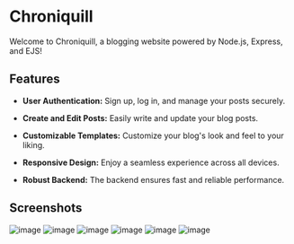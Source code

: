 # Chroniquill

Welcome to Chroniquill, a blogging website powered by Node.js, Express, and EJS!
## Features

- **User Authentication:** Sign up, log in, and manage your posts securely.
  
- **Create and Edit Posts:** Easily write and update your blog posts.
  
- **Customizable Templates:** Customize your blog's look and feel to your liking.
  
- **Responsive Design:** Enjoy a seamless experience across all devices.
  
- **Robust Backend:** The backend ensures fast and reliable performance.
  
## Screenshots 
![image](https://github.com/SurkhabSingh/ChroniQuill/assets/120186223/8bb6bf10-659c-4856-8b9f-38ffae813c2b)
![image](https://github.com/SurkhabSingh/ChroniQuill/assets/120186223/847755d8-95f5-497d-a4ca-8f706b88ec13)
![image](https://github.com/SurkhabSingh/ChroniQuill/assets/120186223/364dd6d5-cac7-475d-9630-4a67d30d045d)
![image](https://github.com/SurkhabSingh/ChroniQuill/assets/120186223/3505bf4f-a4a8-4f85-9937-a033240b7649)
![image](https://github.com/SurkhabSingh/ChroniQuill/assets/120186223/a8541666-40f1-4770-b2d1-4ba785b649da)
![image](https://github.com/SurkhabSingh/ChroniQuill/assets/120186223/05a19eee-1ce6-4d6e-afed-220a282f78e9)








